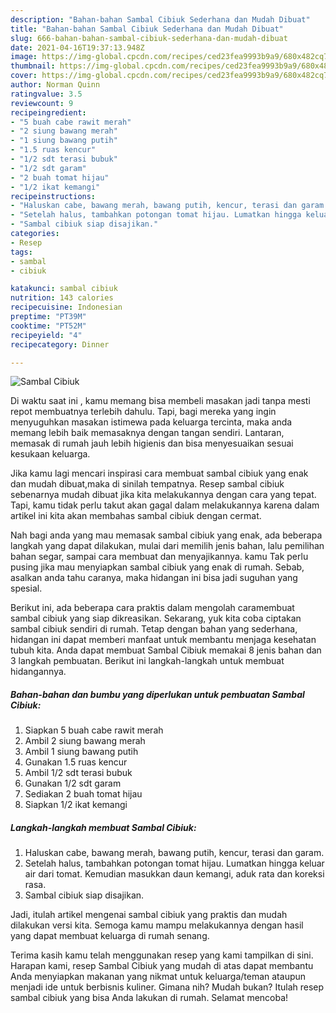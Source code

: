 ```yaml
---
description: "Bahan-bahan Sambal Cibiuk Sederhana dan Mudah Dibuat"
title: "Bahan-bahan Sambal Cibiuk Sederhana dan Mudah Dibuat"
slug: 666-bahan-bahan-sambal-cibiuk-sederhana-dan-mudah-dibuat
date: 2021-04-16T19:37:13.948Z
image: https://img-global.cpcdn.com/recipes/ced23fea9993b9a9/680x482cq70/sambal-cibiuk-foto-resep-utama.jpg
thumbnail: https://img-global.cpcdn.com/recipes/ced23fea9993b9a9/680x482cq70/sambal-cibiuk-foto-resep-utama.jpg
cover: https://img-global.cpcdn.com/recipes/ced23fea9993b9a9/680x482cq70/sambal-cibiuk-foto-resep-utama.jpg
author: Norman Quinn
ratingvalue: 3.5
reviewcount: 9
recipeingredient:
- "5 buah cabe rawit merah"
- "2 siung bawang merah"
- "1 siung bawang putih"
- "1.5 ruas kencur"
- "1/2 sdt terasi bubuk"
- "1/2 sdt garam"
- "2 buah tomat hijau"
- "1/2 ikat kemangi"
recipeinstructions:
- "Haluskan cabe, bawang merah, bawang putih, kencur, terasi dan garam."
- "Setelah halus, tambahkan potongan tomat hijau. Lumatkan hingga keluar air dari tomat. Kemudian masukkan daun kemangi, aduk rata dan koreksi rasa."
- "Sambal cibiuk siap disajikan."
categories:
- Resep
tags:
- sambal
- cibiuk

katakunci: sambal cibiuk 
nutrition: 143 calories
recipecuisine: Indonesian
preptime: "PT39M"
cooktime: "PT52M"
recipeyield: "4"
recipecategory: Dinner

---
```



![Sambal Cibiuk](https://img-global.cpcdn.com/recipes/ced23fea9993b9a9/680x482cq70/sambal-cibiuk-foto-resep-utama.jpg)

Di waktu  saat ini , kamu memang bisa membeli masakan jadi tanpa mesti repot membuatnya terlebih dahulu. Tapi, bagi mereka yang ingin menyuguhkan masakan istimewa pada keluarga tercinta, maka anda memang lebih baik memasaknya dengan tangan sendiri. Lantaran, memasak di rumah jauh lebih higienis dan bisa menyesuaikan sesuai kesukaan keluarga.

Jika kamu lagi mencari inspirasi cara membuat sambal cibiuk yang enak dan mudah dibuat,maka di sinilah tempatnya. Resep sambal cibiuk  sebenarnya mudah dibuat jika kita melakukannya dengan cara yang tepat. Tapi, kamu tidak perlu takut akan gagal dalam melakukannya 
karena dalam artikel ini kita akan membahas sambal cibiuk dengan cermat.  



Nah bagi anda yang mau memasak sambal cibiuk yang enak, ada beberapa langkah yang dapat dilakukan, mulai dari memilih jenis bahan, lalu pemilihan bahan segar, sampai cara membuat dan menyajikannya. kamu Tak perlu pusing jika mau menyiapkan sambal cibiuk yang enak di rumah. Sebab, asalkan anda  tahu caranya, maka hidangan ini bisa jadi suguhan yang spesial.

Berikut ini, ada beberapa cara praktis  dalam mengolah caramembuat sambal cibiuk yang siap dikreasikan. Sekarang, yuk kita coba ciptakan sambal cibiuk sendiri di rumah. Tetap dengan bahan yang sederhana, hidangan ini dapat memberi manfaat untuk membantu menjaga kesehatan tubuh kita. Anda dapat membuat Sambal Cibiuk memakai 8 jenis bahan dan 3 langkah pembuatan. Berikut ini langkah-langkah untuk membuat hidangannya.

<!--inarticleads1-->

##### Bahan-bahan dan bumbu yang diperlukan untuk pembuatan Sambal Cibiuk:

1. Siapkan 5 buah cabe rawit merah
1. Ambil 2 siung bawang merah
1. Ambil 1 siung bawang putih
1. Gunakan 1.5 ruas kencur
1. Ambil 1/2 sdt terasi bubuk
1. Gunakan 1/2 sdt garam
1. Sediakan 2 buah tomat hijau
1. Siapkan 1/2 ikat kemangi




<!--inarticleads2-->

##### Langkah-langkah membuat Sambal Cibiuk:

1. Haluskan cabe, bawang merah, bawang putih, kencur, terasi dan garam.
1. Setelah halus, tambahkan potongan tomat hijau. Lumatkan hingga keluar air dari tomat. Kemudian masukkan daun kemangi, aduk rata dan koreksi rasa.
1. Sambal cibiuk siap disajikan.




Jadi, itulah artikel mengenai  sambal cibiuk  yang praktis dan mudah dilakukan versi kita. Semoga kamu mampu melakukannya dengan hasil yang dapat membuat keluarga di rumah senang. 

Terima kasih kamu telah menggunakan resep yang kami tampilkan di sini. Harapan kami, resep  Sambal Cibiuk yang mudah di atas dapat membantu Anda menyiapkan makanan yang nikmat untuk keluarga/teman ataupun menjadi ide untuk berbisnis kuliner. Gimana nih? Mudah bukan? Itulah resep sambal cibiuk yang bisa Anda lakukan di rumah. Selamat mencoba!

